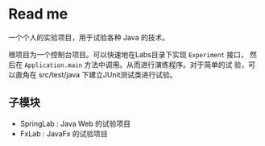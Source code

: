 # Read me

一个个人的实验项目，用于试验各种 Java 的技术。

根项目为一个控制台项目。可以快速地在Labs目录下实现 `Experiment` 接口，
然后在 `Application.main` 方法中调用。从而进行演练程序。对于简单的试
验，可以直角在 src/test/java 下建立JUnit测试类进行试验。

## 子模块

* SpringLab : Java Web 的试验项目
* FxLab     : JavaFx 的试验项目